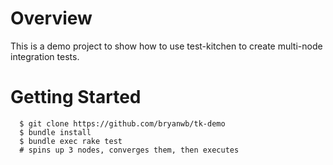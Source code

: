Overview        
========

This is a demo project to show how to use test-kitchen to create
multi-node integration tests.


Getting Started
===============

```Shell
  $ git clone https://github.com/bryanwb/tk-demo 
  $ bundle install
  $ bundle exec rake test
  # spins up 3 nodes, converges them, then executes 
```

